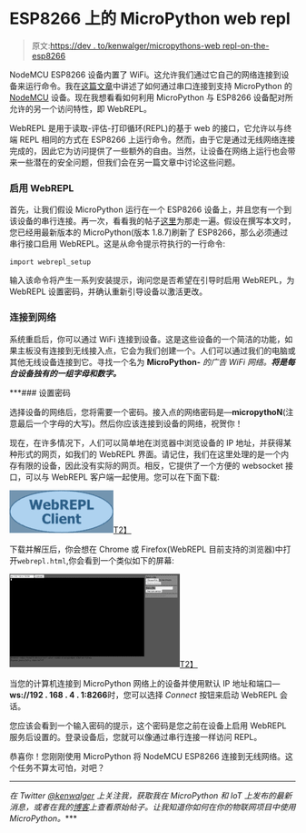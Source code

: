# ESP8266 上的 MicroPython web repl

> 原文:[https://dev . to/kenwalger/micropythons-web repl-on-the-esp8266](https://dev.to/kenwalger/micropythons-webrepl-on-the-esp8266)

NodeMCU ESP8266 设备内置了 WiFi。这允许我们通过它自己的网络连接到设备来运行命令。我在[这篇文章](https://www.kenwalger.com/blog/iot/micropython-and-nodemcu-esp8266/)中讲述了如何通过串口连接到支持 MicroPython 的 [NodeMCU](https://www.amazon.com/gp/product/B01N0B48NI/ref=as_li_tl?ie=UTF8&tag=kenwalgersite-20&camp=1789&creative=9325&linkCode=as2&creativeASIN=B01N0B48NI&linkId=dc1e9f82e2beb42bca36616a22b8820d) 设备。现在我想看看如何利用 MicroPython 与 ESP8266 设备配对所允许的另一个访问特性，即 WebREPL。

WebREPL 是用于读取-评估-打印循环(REPL)的基于 web 的接口，它允许以与终端 REPL 相同的方式在 ESP8266 上运行命令。然而，由于它是通过无线网络连接完成的，因此它为访问提供了一些额外的自由。当然，让设备在网络上运行也会带来一些潜在的安全问题，但我们会在另一篇文章中讨论这些问题。

### 启用 WebREPL

首先，让我们假设 MicroPython 运行在一个 ESP8266 设备上，并且您有一个到该设备的串行连接。再一次，看看我的帖子[这里](https://www.kenwalger.com/blog/iot/micropython-and-nodemcu-esp8266/)为那走一遍。假设在撰写本文时，您已经用最新版本的 MicroPython(版本 1.8.7)刷新了 ESP8266，那么必须通过串行接口启用 WebREPL。这是从命令提示符执行的一行命令:

```
import webrepl_setup

```

输入该命令将产生一系列安装提示，询问您是否希望在引导时启用 WebREPL，为 WebREPL 设置密码，并确认重新引导设备以激活更改。

### 连接到网络

系统重启后，你可以通过 WiFi 连接到设备。这是这些设备的一个简洁的功能，如果主板没有连接到无线接入点，它会为我们创建一个。人们可以通过我们的电脑或其他无线设备连接到它。寻找一个名为 **MicroPython-** *的广告 WiFi 网络。**将是每台设备独有的一组字母和数字。***

 ***### 设置密码

选择设备的网络后，您将需要一个密码。接入点的网络密码是—**micropythoN**(注意最后一个字母的大写)。然后你应该连接到设备的网络，祝贺你！

现在，在许多情况下，人们可以简单地在浏览器中浏览设备的 IP 地址，并获得某种形式的网页，如我们的 WebREPL 界面。请记住，我们在这里处理的是一个内存有限的设备，因此没有实际的网页。相反，它提供了一个方便的 websocket 接口，可以与 WebREPL 客户端一起使用。您可以在下面下载:

[![Download MicroPython WebREPL Client](img/854a0a7d311ddd5c5a03a6b0c5e94f51.png)T2】](https://github.com/micropython/webrepl/archive/master.zip)

下载并解压后，你会想在 Chrome 或 Firefox(WebREPL 目前支持的浏览器)中打开`webrepl.html`,你会看到一个类似如下的屏幕:

[![](img/4716065bde8d6fcf39ce9e24569b67b9.png)T2】](https://www.kenwalger.com/blog/wp-content/uploads/2017/05/webrepl-screenshot.png)

当您的计算机连接到 MicroPython 网络上的设备并使用默认 IP 地址和端口—**ws://192 . 168 . 4 . 1:8266**时，您可以选择 *Connect* 按钮来启动 WebREPL 会话。

您应该会看到一个输入密码的提示，这个密码是您之前在设备上启用 WebREPL 服务后设置的。登录设备后，您就可以像通过串行连接一样访问 REPL。

恭喜你！您刚刚使用 MicroPython 将 NodeMCU ESP8266 连接到无线网络。这个任务不算太可怕，对吧？

* * *

 *在 Twitter [@kenwalger](https://www.twitter.com/kenwalger) 上关注我，获取我在 MicroPython 和 IoT 上发布的最新消息，或者在我的[博客](https://www.kenwalger.com/blog)上查看原始帖子。让我知道你如何在你的物联网项目中使用 MicroPython。****